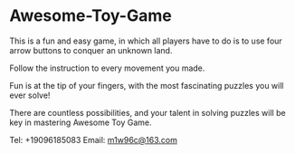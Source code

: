# Awesome-Toy-Game

This is a fun and easy game, in which all players have to do is to use four arrow buttons to conquer an unknown land.

Follow the instruction to every movement you made.

Fun is at the tip of your fingers, with the most fascinating puzzles you will ever solve!

There are countless possibilities, and your talent in solving puzzles will be key in mastering Awesome Toy Game.

Tel: +19096185083
Email: m1w96c@163.com
